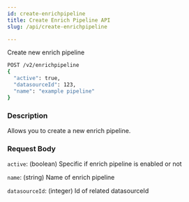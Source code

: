 ```yaml
---
id: create-enrichpipeline
title: Create Enrich Pipeline API
slug: /api/create-enrichpipeline

---
```


Create new enrich pipeline

```bash
POST /v2/enrichpipeline
{
  "active": true,
  "datasourceId": 123,
  "name": "example pipeline"
}
```

### Description

Allows you to create a new enrich pipeline.

### Request Body

`active`: (boolean) Specific if enrich pipeline is enabled or not

`name`: (string) Name of enrich pipeline

`datasourceId`: (integer) Id of related datasourceId
